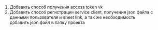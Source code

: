 1) Добавить способ получения access token vk
2) Добавить способ регистрации service client, получения 
json файла с данными пользователя и sheet link, а так же необходимость 
добавить json файл в папку проекта